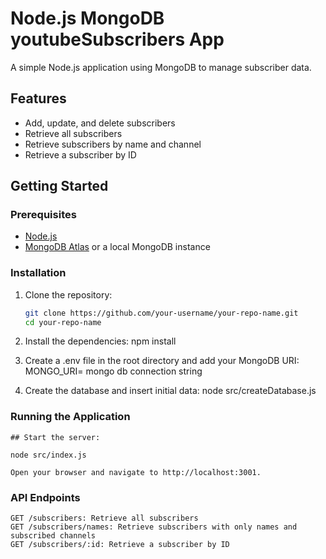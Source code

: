 # Node.js MongoDB youtubeSubscribers App

A simple Node.js application using MongoDB to manage subscriber data.

## Features

- Add, update, and delete subscribers
- Retrieve all subscribers
- Retrieve subscribers by name and channel
- Retrieve a subscriber by ID

## Getting Started

### Prerequisites

- [Node.js](https://nodejs.org/en/)
- [MongoDB Atlas](https://www.mongodb.com/cloud/atlas) or a local MongoDB instance

### Installation

1. Clone the repository:

   ```sh
   git clone https://github.com/your-username/your-repo-name.git
   cd your-repo-name
2. Install the dependencies:
    npm install

3. Create a .env file in the root directory and add your MongoDB URI:
    MONGO_URI= mongo db connection string

4. Create the database and insert initial data:
    node src/createDatabase.js

### Running the Application

    ## Start the server:

    node src/index.js

    Open your browser and navigate to http://localhost:3001.

### API Endpoints

    GET /subscribers: Retrieve all subscribers
    GET /subscribers/names: Retrieve subscribers with only names and subscribed channels
    GET /subscribers/:id: Retrieve a subscriber by ID